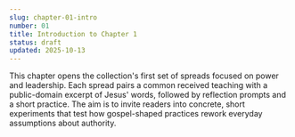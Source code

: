 ```yaml
---
slug: chapter-01-intro
number: 01
title: Introduction to Chapter 1
status: draft
updated: 2025-10-13
---
```


This chapter opens the collection's first set of spreads focused on power and leadership. Each spread pairs a common received teaching with a public-domain excerpt of Jesus' words, followed by reflection prompts and a short practice. The aim is to invite readers into concrete, short experiments that test how gospel-shaped practices rework everyday assumptions about authority.
